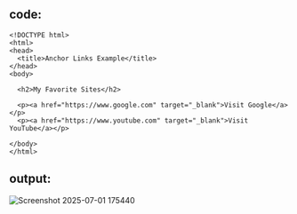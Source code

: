 ## code:
```
<!DOCTYPE html>
<html>
<head>
  <title>Anchor Links Example</title>
</head>
<body>

  <h2>My Favorite Sites</h2>

  <p><a href="https://www.google.com" target="_blank">Visit Google</a></p>
  <p><a href="https://www.youtube.com" target="_blank">Visit YouTube</a></p>

</body>
</html>
```
## output:
![Screenshot 2025-07-01 175440](https://github.com/user-attachments/assets/0ec937ff-828b-41fd-91e1-f6c1138c2d3d)
